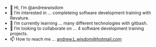 - 👋 Hi, I’m @andrewwisdom
- 👀 I’m interested in ... completeing software development training with Revature.
- 🌱 I’m currently learning ... many different technologies with gitbash.
- 💞️ I’m looking to collaborate on ... 4 software development training projects.
- 📫 How to reach me ... andrew.L.wisdom@hotmail.com

<!---
andrewwisdom/andrewwisdom is a ✨ special ✨ repository because its `README.md` (this file) appears on your GitHub profile.
You can click the Preview link to take a look at your changes.
--->
